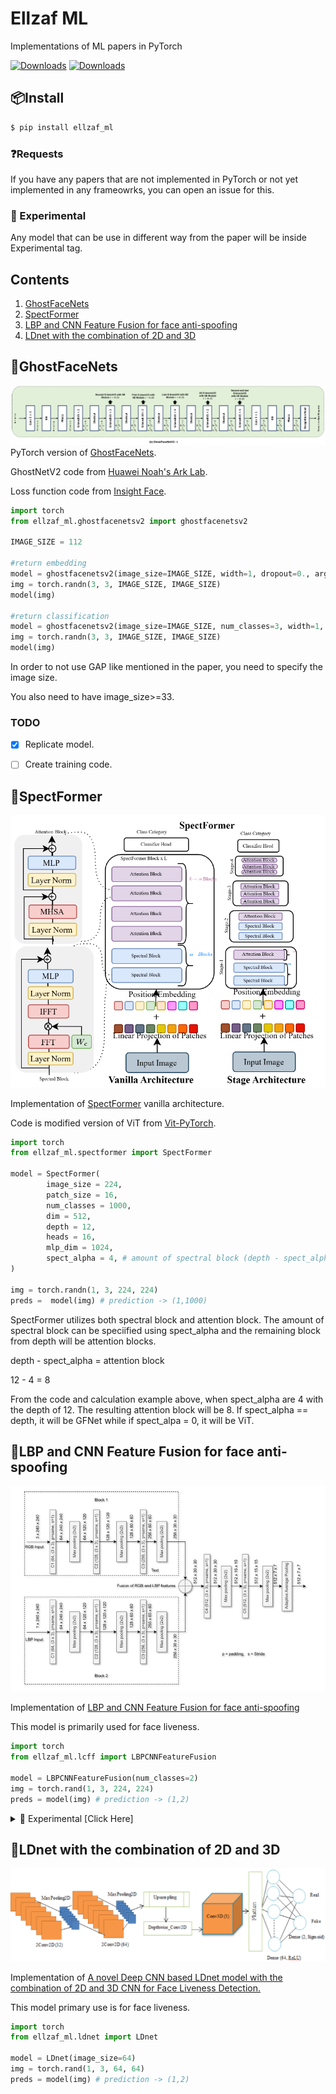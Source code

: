 # Ellzaf ML
Implementations of ML papers in PyTorch

[![Downloads](https://static.pepy.tech/badge/ellzaf_ml)](https://pepy.tech/project/ellzaf_ml)
[![Downloads](https://static.pepy.tech/badge/ellzaf_ml/month)](https://pepy.tech/project/ellzaf_ml)

## 📦Install
```bash
$ pip install ellzaf_ml
```

### ❓Requests
If you have any papers that are not implemented in PyTorch or not yet implemented in any frameowrks, you can open an issue for this.

### 🔬 Experimental
Any model that can be use in different way from the paper will be inside Experimental tag.

## Contents
1. [GhostFaceNets](https://github.com/Hazqeel09/ellzaf_ml#ghostfacenets)
2. [SpectFormer](https://github.com/Hazqeel09/ellzaf_ml#spectformer)
3. [LBP and CNN Feature Fusion for face anti-spoofing](https://github.com/Hazqeel09/ellzaf_ml#lbp-and-cnn-feature-fusion-for-face-anti-spoofing)
4. [LDnet with the combination of 2D and 3D]([https://github.com/Hazqeel09/ellzaf_ml#ghostfacenets](https://github.com/Hazqeel09/ellzaf_ml#ldnet-with-the-combination-of-2d-and-3d))

## 🌟GhostFaceNets
<img src="./images/ghostfacenetsv2.png"></img>
PyTorch version of [GhostFaceNets](https://github.com/HamadYA/GhostFaceNets/tree/main).

GhostNetV2 code from [Huawei Noah's Ark Lab](https://github.com/huawei-noah/Efficient-AI-Backbones/tree/master).

Loss function code from [Insight Face](https://github.com/deepinsight/insightface/blob/master/recognition/arcface_torch/losses.py).

```python
import torch
from ellzaf_ml.ghostfacenetsv2 import ghostfacenetsv2

IMAGE_SIZE = 112

#return embedding
model = ghostfacenetsv2(image_size=IMAGE_SIZE, width=1, dropout=0., args=None)
img = torch.randn(3, 3, IMAGE_SIZE, IMAGE_SIZE)
model(img)

#return classification
model = ghostfacenetsv2(image_size=IMAGE_SIZE, num_classes=3, width=1, dropout=0., args=None)
img = torch.randn(3, 3, IMAGE_SIZE, IMAGE_SIZE)
model(img)
```

In order to not use GAP like mentioned in the paper, you need to specify the image size.

You also need to have image_size>=33.

### TODO
- [x] Replicate model.
- [ ] Create training code.



## 🌟SpectFormer
<img src="./images/spectformer.png"></img>

Implementation of [SpectFormer](https://arxiv.org/abs/2304.06446) vanilla architecture.

Code is modified version of ViT from [Vit-PyTorch](https://github.com/lucidrains/vit-pytorch/tree/main).

```python
import torch
from ellzaf_ml.spectformer import SpectFormer

model = SpectFormer(
        image_size = 224,
        patch_size = 16,
        num_classes = 1000,
        dim = 512,
        depth = 12,
        heads = 16,
        mlp_dim = 1024,
        spect_alpha = 4, # amount of spectral block (depth - spect_alpha = attention block)
) 

img = torch.randn(1, 3, 224, 224)
preds =  model(img) # prediction -> (1,1000)
```

SpectFormer utilizes both spectral block and attention block. The amount of spectral block can be speciified using spect_alpha and the remaining block from depth will be attention blocks.

depth - spect_alpha = attention block

12 - 4 = 8

From the code and calculation example above, when spect_alpha are 4 with the depth of 12. The resulting attention block will be 8. If spect_alpha == depth, it will be GFNet while if spect_alpa = 0, it will be ViT.



## 🌟LBP and CNN Feature Fusion for face anti-spoofing
<img src="./images/lbpcnnff.png"></img>

Implementation of [LBP and CNN Feature Fusion for face anti-spoofing](https://link.springer.com/article/10.1007/s10044-023-01132-4)

This model is primarily used for face liveness.

```python
import torch
from ellzaf_ml.lcff import LBPCNNFeatureFusion

model = LBPCNNFeatureFusion(num_classes=2)
img = torch.rand(1, 3, 224, 224)
preds = model(img) # prediction -> (1,2)
```

<details>
    <summary> 🔬 Experimental [Click Here] </summary>
I also modified it to use with other models as backbone after concatenating the features from the two blocks.
You need to specify the number of classes from the backend model instead of LBPCNNFeatureFusion.

You can modify the number of channels after the features are concatenated using adapt and adapt_channels.

In order to obtain the image size for backbone model, you need to divide your current image size with 8.

#### MobileNetV3
We need to use adapt=True so that the number of channels will be 3 instead of 512.
```python
import torch
import timm
from ellzaf_ml.lcff import LBPCNNFeatureFusion

mobilenetv3 = timm.create_model('mobilenetv3_large_100.ra_in1k', pretrained=True)
mobilenetv3.classifier = torch.nn.Linear(mobilenetv3.classifier.in_features, 2) #specify number of class here

model = LBPCNNFeatureFusion(backbone="mobilenetv3", adapt=True, backbone_model=mobilenetv3)
img = torch.rand(3, 3, 224, 224)
preds = model(img) # prediction -> (3,2)
```

#### SpectFormer
You can choose to use the 512 channels from the concatenated block output or adapt like MobileNetV3.
```python
import torch
from ellzaf_ml.lcff import LBPCNNFeatureFusion
from ellzaf_ml.spectformer import SpectFormer

spect_m = SpectFormer(
    image_size = 28,
    patch_size = 7,
    num_classes = 2, # specify amount of classes here
    channels = 512, #512 channels if you want to change only the backbone
    dim = 256,
    depth = 12,
    heads = 4,
    mlp_dim = 512,
    att_dropout = 0.01,
    ff_dropout = 0.1,
    spect_alpha = 4, # amount of spectral block (depth - spect_alpha = attention block)
)
model = LBPCNNFeatureFusion(backbone="spectformer", backbone_model=spect_m)
img = torch.rand(3, 3, 224, 224)
preds = model(img) # prediction -> (3,2)
```

#### GhostFaceNets
If you prefer different number of channels instead, you can specify it using adapt_channels.

Note: GhostFaceNets only works with image_size higher than 32.
```python
import torch
from ellzaf_ml.lcff import LBPCNNFeatureFusion
from ellzaf_ml.ghostfacenetsv2 import ghostfacenetsv2

gfn_m = ghostfacenetsv2(image_size=33, width=1,  num_classes=3, channels=10, dropout=0., args=None)

model = LBPCNNFeatureFusion(backbone="ghostfacenets", adapt=True, adapt_channels=10, backbone_model=gfn_m)
img = torch.rand(3, 3, 264, 264)
preds = model(img) # prediction -> (3,2)
```
</details>

## 🌟LDnet with the combination of 2D and 3D
<img src="./images/ldnet.png"></img>

Implementation of [A novel Deep CNN based LDnet model with the combination of 2D and 3D CNN for Face Liveness Detection.](https://ieeexplore.ieee.org/document/9914362)

This model primary use is for face liveness.
```python
import torch
from ellzaf_ml.ldnet import LDnet

model = LDnet(image_size=64)
img = torch.rand(1, 3, 64, 64)
preds = model(img) # prediction -> (1,2)
```
